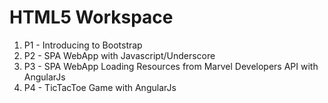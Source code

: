 # HTML5 Workspace

1. P1 - Introducing to Bootstrap
2. P2 - SPA WebApp with Javascript/Underscore
3. P3 - SPA WebApp Loading Resources from Marvel Developers API with AngularJs
4. P4 - TicTacToe Game with AngularJs